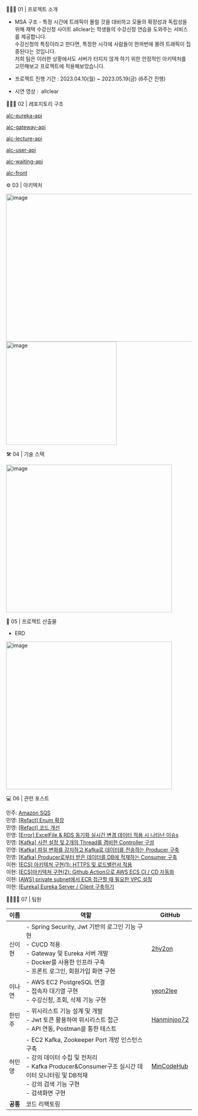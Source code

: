 👨🏻‍🏫 01 | 프로젝트 소개

- MSA 구조 - 특정 시간에 트래픽이 몰릴 것을 대비하고 모듈의 확장성과 독립성을 위해 채택 
수강신청 사이트 allclear는 학생들의 수강신청 연습을 도와주는 서비스를 제공합니다. <br/>
수강신청의 특징이라고 한다면, 특정한 시각에 사람들이 한꺼번에 몰려 트래픽이 집중된다는 것입니다. <br/>
저희 팀은 이러한 상황에서도 서버가 터지지 않게 하기 위한 안정적인 아키텍처를 고민해보고 프로젝트에 적용해보았습니다.<br/>

- 프로젝트 진행 기간 : 2023.04.10(월) ~ 2023.05.19(금) (6주간 진행)
- 시연 영상 :  allclear

 👨🏻‍🏫 02 | 레포지토리 구조

[alc-eureka-api](https://github.com/2024Hanium-Allclear/alc-eureka-api)

[alc-gateway-api](https://github.com/2024Hanium-Allclear/alc-gateway-api)

[alc-lecture-api](https://github.com/2024Hanium-Allclear/alc-lecture-api)

[alc-user-api](https://github.com/2024Hanium-Allclear/alc-user-api)

[alc-waiting-api](https://github.com/2024Hanium-Allclear/alc-waiting-api)

[alc-front](https://github.com/2024Hanium-Allclear/Frontend)

⚙️ 03 | 아키텍처

<img src="https://github.com/user-attachments/assets/1a75eb9c-a3b1-4fe8-99c7-4ded50117b5e" alt="image" width="600" height="400">

<img src="https://github.com/user-attachments/assets/52396791-42fe-40eb-b06b-275855da071c" alt="image" width="300" height="280">


🛠️ 04 | 기술 스택

<img src="https://github.com/user-attachments/assets/f1ec1cf9-8d8f-4365-ae88-28af579b442d" alt="image" width="450" height="400">



📃 05 | 프로젝트 산출물

- ERD
<img src="https://github.com/user-attachments/assets/862b6e61-7d18-44b2-b495-4861838bc08a" alt="image" width="450" height="400">

💻 06 | 관련 포스트

민주:  [Amazon SQS](https://hmjhaha.tistory.com/9)<br/>
민영: [[Refact] Enum 확장](https://sinabro-dev.tistory.com/13)<br/>
민영: [[Refact] 코드 개선](https://sinabro-dev.tistory.com/12)<br/>
민영: [[Error] ExcelFile & RDS 동기화 실시간 변경 데이터 적용 시 나타난 이슈s](https://sinabro-dev.tistory.com/8) <br/>
민영: [[Kafka] 사전 설정 및 2개의 Thread를 겸비한 Controller 구성](https://sinabro-dev.tistory.com/5)<br/>
민영: [[Kafka] 파일 변화를 감지하고 Kafka로 데이터를 전송하는 Producer 구축](https://sinabro-dev.tistory.com/6)<br/>
민영: [[Kafka] Producer로부터 받은 데이터를 DB에 적재하는 Consumer 구축](https://sinabro-dev.tistory.com/7)<br/>
이현: [[ECS] 아키텍쳐 구현(1): HTTPS 및 로드밸런서 적용](https://2hy2on.tistory.com/17) <br/>
이현: [[ECS]아키텍쳐 구현(2): Github Action으로 AWS ECS CI / CD 자동화](https://2hy2on.tistory.com/18)<br/>
이현: [[AWS] private subnet에서 ECR 접근할 때 필요한 VPC 설정](https://2hy2on.tistory.com/22)<br/>
이현: [[Eureka] Eureka Server / Client 구축하기](https://2hy2on.tistory.com/33)<br/>



👨‍👩‍👧‍👦 07 | 팀원

| 이름       | 역할                                                                                                  | GitHub                                   |
|------------|-------------------------------------------------------------------------------------------------------|------------------------------------------|
| 신이현     | - Spring Security, Jwt 기반의 로그인 기능 구현<br>- CI/CD 적용<br>- Gateway 및 Eureka 서버 개발<br>- Docker를 사용한 인프라 구축<br>- 프론트 로그인, 회원가입 화면 구현 | [2hy2on](https://github.com/2hy2on)      |
| 이나연     | - AWS EC2 PostgreSQL 연결<br>- 접속자 대기열 구현<br>- 수강신청, 조회, 삭제 기능 구현                   | [yeon2lee](https://github.com/yeon2lee)  |
| 한민주     | - 위시리스트 기능 설계 및 개발<br>- Jwt 토큰 활용하여 위시리스트 접근<br>- API 연동, Postman을 통한 테스트 | [Hanminjoo72](https://github.com/Hanminjoo72) |
| 허민영     | - EC2 Kafka, Zookeeper Port 개방 인스턴스 구축<br>- 강의 데이터 수집 및 전처리<br> - Kafka Producer&Consumer구조 실시간 데이터 모니터링 및 DB적재 <br> - 강의 검색 기능 구현<br>- 검색화면 구현 | [MinCodeHub](https://github.com/MinCodeHub)                 |
| **공통**   | 코드 리팩토링                                                                                          |                                          |
